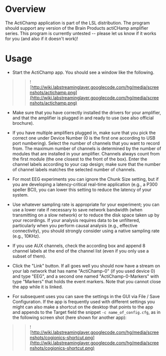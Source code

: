 # Overview #

The ActiChamp application is part of the LSL distribution. The program should support any version of the Brain Products actiCHamp amplifier series. This program is currently untested -- please let us know if it works for you (and also if it doesn't work)!

# Usage #
  * Start the ActiChamp app. You should see a window like the following.
> > ![http://wiki.labstreaminglayer.googlecode.com/hg/media/screenshots/actichamp.png](http://wiki.labstreaminglayer.googlecode.com/hg/media/screenshots/actichamp.png)

  * Make sure that you have correctly installed the drivers for your amplifier, and that the amplifier is plugged in and ready to use (see also official brochure).

  * If you have multiple amplifiers plugged in, make sure that you pick the correct one under Device Number (0 is the first one according to USB port numbering). Select the number of channels that you want to record from. The maximum number of channels is determined by the number of modules that are installed in your amplifier. Channels always count from the first module (the one closest to the front of the box). Enter the channel labels according to your cap design; make sure that the number of channel labels matches the selected number of channels.

  * For most EEG experiments you can ignore the Chunk Size setting, but if you are developing a latency-critical real-time application (e.g., a P300 speller BCI), you can lower this setting to reduce the latency of your system.

  * Use whatever sampling rate is appropriate for your experiment; you can use a lower rate if necessary to save network bandwidth (when transmitting on a slow network) or to reduce the disk space taken up by your recordings. If your analysis requires data to be unfiltered, particularly when you perform causal analysis (e.g., effective connectivity), you should strongly consider using a native sampling rate (e.g., 10KHz).

  * If you use AUX channels, check the according box and append 8 channel labels at the end of the channel list (even if you only use a subset of them).

  * Click the "Link" button. If all goes well you should now have a stream on your lab network that has name "ActiChamp-0" (if you used device 0) and type "EEG", and a second one named "ActiChamp-0-Markers" with type "Markers" that holds the event markers. Note that you cannot close the app while it is linked.

  * For subsequent uses you can save the settings in the GUI via File / Save Configuration. If the app is frequently used with different settings you might can also make a shortcut on the desktop that points to the app and appends to the Target field the snippet `-c name_of_config.cfg`, as in the following screen shot (here shown for another app):
> > ![http://wiki.labstreaminglayer.googlecode.com/hg/media/screenshots/cogionics-shortcut.png](http://wiki.labstreaminglayer.googlecode.com/hg/media/screenshots/cogionics-shortcut.png)
